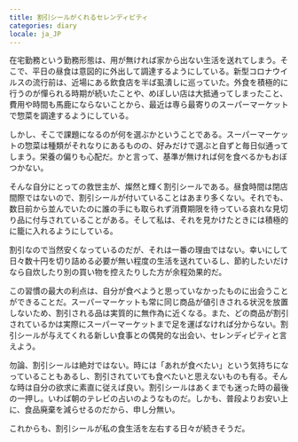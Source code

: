 ```yaml
---
title: 割引シールがくれるセレンディピティ
categories: diary
locale: ja_JP
---
```


在宅勤務という勤務形態は、用が無ければ家から出ない生活を送れてしまう。そこで、平日の昼食は意図的に外出して調達するようにしている。新型コロナウイルスの流行前は、近場にある飲食店を半ば虱潰しに巡っていた。外食を積極的に行うのが憚られる時期が続いたことや、めぼしい店は大抵通ってしまったこと、費用や時間も馬鹿にならないことから、最近は専ら最寄りのスーパーマーケットで惣菜を調達するようにしている。

しかし、そこで課題になるのが何を選ぶかということである。スーパーマーケットの惣菜は種類がそれなりにあるものの、好みだけで選ぶと自ずと毎日似通ってしまう。栄養の偏りも心配だ。かと言って、基準が無ければ何を食べるかもおぼつかない。

そんな自分にとっての救世主が、燦然と輝く割引シールである。昼食時間は閉店間際ではないので、割引シールが付いていることはあまり多くない。それでも、数日前から並んでいたのに誰の手にも取られず消費期限を待っている哀れな見切り品に付与されていることがある。そして私は、それを見かけたときには積極的に籠に入れるようにしている。

割引なので当然安くなっているのだが、それは一番の理由ではない。幸いにして日々数十円を切り詰める必要が無い程度の生活を送れているし、節約したいだけなら自炊したり別の買い物を控えたりした方が余程効果的だ。

この習慣の最大の利点は、自分が食べようと思っていなかったものに出会うことができることだ。スーパーマーケットも常に同じ商品が値引きされる状況を放置しないため、割引される品は実質的に無作為に近くなる。また、どの商品が割引されているかは実際にスーパーマーケットまで足を運ばなければ分からない。割引シールが与えてくれる新しい食事との偶発的な出会い、セレンディピティと言えよう。

勿論、割引シールは絶対ではない。時には「あれが食べたい」という気持ちになっていることもあるし、割引されていても食べたいと思えないものも有る。そんな時は自分の欲求に素直に従えば良い。割引シールはあくまでも迷った時の最後の一押し。いわば朝のテレビの占いのようなものだ。しかも、普段よりお安い上に、食品廃棄を減らせるのだから、申し分無い。

これからも、割引シールが私の食生活を左右する日々が続きそうだ。
